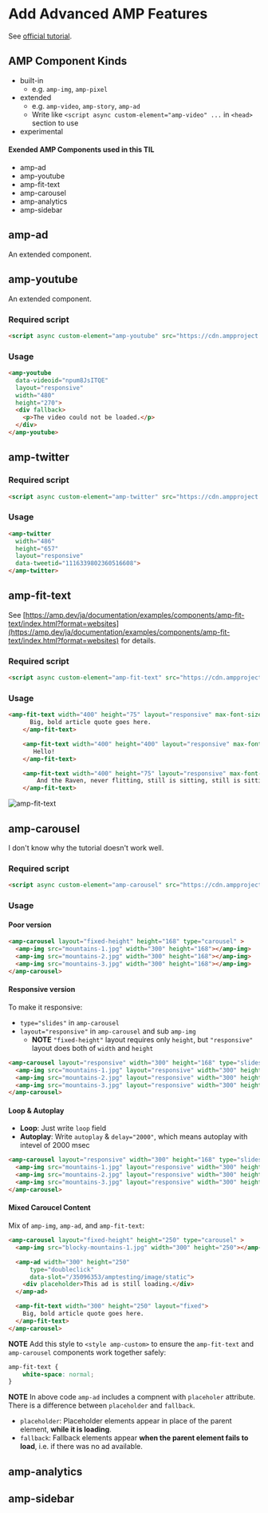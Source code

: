 # Add Advanced AMP Features

See [official tutorial](https://amp.dev/ja/documentation/guides-and-tutorials/start/add_advanced/index.html).

## AMP Component Kinds

+ built-in
  + e.g. `amp-img`, `amp-pixel`
+ extended
  + e.g. `amp-video`, `amp-story`, `amp-ad`
  + Write like `<script async custom-element="amp-video" ...` in `<head>` section to use
+ experimental

#### Exended AMP Components used in this TIL

+ amp-ad
+ amp-youtube
+ amp-fit-text
+ amp-carousel
+ amp-analytics
+ amp-sidebar

## amp-ad

An extended component.

## amp-youtube

An extended component.

### Required script

```html
<script async custom-element="amp-youtube" src="https://cdn.ampproject.org/v0/amp-youtube-0.1.js"></script>
```

### Usage

```html
<amp-youtube
  data-videoid="npum8JsITQE"
  layout="responsive"
  width="480"
  height="270">
  <div fallback>
    <p>The video could not be loaded.</p>
  </div>
</amp-youtube>
```

## amp-twitter

### Required script

```html
<script async custom-element="amp-twitter" src="https://cdn.ampproject.org/v0/amp-twitter-0.1.js"></script>
```

### Usage

```html
<amp-twitter
  width="486"
  height="657"
  layout="responsive"
  data-tweetid="1116339802360516608">
</amp-twitter>
```

## amp-fit-text

See [https://amp.dev/ja/documentation/examples/components/amp-fit-text/index.html?format=websites](https://amp.dev/ja/documentation/examples/components/amp-fit-text/index.html?format=websites) for details.

### Required script

```html
<script async custom-element="amp-fit-text" src="https://cdn.ampproject.org/v0/amp-fit-text-0.1.js"></script>
```

### Usage

```html
<amp-fit-text width="400" height="75" layout="responsive" max-font-size="42">
      Big, bold article quote goes here.
    </amp-fit-text>

    <amp-fit-text width="400" height="400" layout="responsive" max-font-size="42">
       Hello!
    </amp-fit-text>

    <amp-fit-text width="400" height="75" layout="responsive" max-font-size="42">
        And the Raven, never flitting, still is sitting, still is sitting. On the pallid bust of Pallas just above my chamber door; And his eyes have all the seeming of a demon’s that is dreaming, And the lamp-light o’er him streaming throws his shadow on the floor; And my soul from out that shadow that lies floating on the floor. Shall be lifted—nevermore!
    </amp-fit-text>
```

![amp-fit-text](amp-fit-text.png)

## amp-carousel

I don't know why the tutorial doesn't work well.

### Required script

```html
<script async custom-element="amp-carousel" src="https://cdn.ampproject.org/v0/amp-carousel-0.1.js"></script>
```

### Usage

#### Poor version

```html
<amp-carousel layout="fixed-height" height="168" type="carousel" >
  <amp-img src="mountains-1.jpg" width="300" height="168"></amp-img>
  <amp-img src="mountains-2.jpg" width="300" height="168"></amp-img>
  <amp-img src="mountains-3.jpg" width="300" height="168"></amp-img>
</amp-carousel>
```

#### Responsive version

To make it responsive: 

+ `type="slides"` in `amp-carousel`
+ `layout="responsive"` in `amp-carousel` and sub `amp-img`
  + **NOTE** `"fixed-height"` layout requires only `height`, but `"responsive"` layout does both of `width` and `height`

```html
<amp-carousel layout="responsive" width="300" height="168" type="slides" >
  <amp-img src="mountains-1.jpg" layout="responsive" width="300" height="168"></amp-img>
  <amp-img src="mountains-2.jpg" layout="responsive" width="300" height="168"></amp-img>
  <amp-img src="mountains-3.jpg" layout="responsive" width="300" height="168"></amp-img>
</amp-carousel>
```

#### Loop & Autoplay

+ **Loop**: Just write `loop` field
+ **Autoplay**: Write `autoplay` & `delay="2000"`, which means autoplay with intevel of 2000 msec

```html
<amp-carousel layout="responsive" width="300" height="168" type="slides" loop delay="2000" >
  <amp-img src="mountains-1.jpg" layout="responsive" width="300" height="168"></amp-img>
  <amp-img src="mountains-2.jpg" layout="responsive" width="300" height="168"></amp-img>
  <amp-img src="mountains-3.jpg" layout="responsive" width="300" height="168"></amp-img>
</amp-carousel>
```

#### Mixed Caroucel Content

Mix of `amp-img`, `amp-ad`, and `amp-fit-text`:

```html
<amp-carousel layout="fixed-height" height="250" type="carousel" >
  <amp-img src="blocky-mountains-1.jpg" width="300" height="250"></amp-img>

  <amp-ad width="300" height="250"
      type="doubleclick"
      data-slot="/35096353/amptesting/image/static">
    <div placeholder>This ad is still loading.</div>
  </amp-ad>

  <amp-fit-text width="300" height="250" layout="fixed">
    Big, bold article quote goes here.
  </amp-fit-text>
</amp-carousel>
```

**NOTE** Add this style to `<style amp-custom>` to ensure the `amp-fit-text` and `amp-carousel` components work together safely:

```css
amp-fit-text {
    white-space: normal;
}
```

**NOTE** In above code `amp-ad` includes a compnent with `placeholer` attribute.  
There is a difference between `placeholder` and `fallback`.

+ `placeholder`: Placeholder elements appear in place of the parent element, **while it is loading**.
+ `fallback`: Fallback elements appear **when the parent element fails to load**, i.e. if there was no ad available.


## amp-analytics

## amp-sidebar
